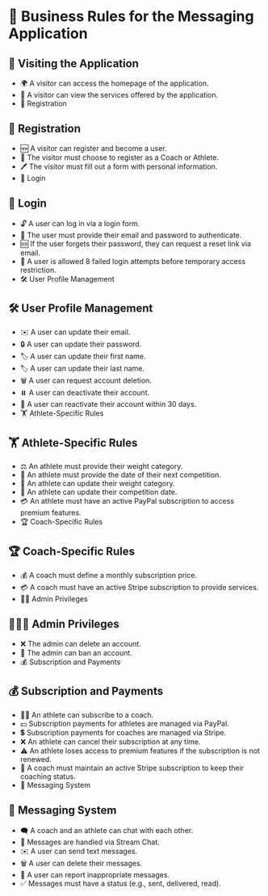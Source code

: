 
# 📜 Business Rules for the Messaging Application

## 📌 Visiting the Application

- 🌍 A visitor can access the homepage of the application.
- 👀 A visitor can view the services offered by the application.
- 📝 Registration


## 📝 Registration

- 🆕 A visitor can register and become a user.
- 🔄 The visitor must choose to register as a Coach or Athlete.
- 🖊️ The visitor must fill out a form with personal information.
- 🔑 Login


## 🔑 Login

- 🔓 A user can log in via a login form.
- 📧 The user must provide their email and password to authenticate.
- 🆘 If the user forgets their password, they can request a reset link via email.
- 🚫 A user is allowed 8 failed login attempts before temporary access restriction.
- 🛠️ User Profile Management


## 🛠️ User Profile Management

- ✉️ A user can update their email.
- 🔒 A user can update their password.
- 🏷️ A user can update their first name.
- 🏷️ A user can update their last name.
- 🗑️ A user can request account deletion.
- ⏸️ A user can deactivate their account.
- 🔄 A user can reactivate their account within 30 days.
- 🏋️ Athlete-Specific Rules


## 🏋️ Athlete-Specific Rules

- ⚖️ An athlete must provide their weight category.
- 📅 An athlete must provide the date of their next competition.
- 🔄 An athlete can update their weight category.
- 🔄 An athlete can update their competition date.
- 💳 An athlete must have an active PayPal subscription to access premium features.
- 🏆 Coach-Specific Rules


## 🏆 Coach-Specific Rules

- 💰 A coach must define a monthly subscription price.
- 💳 A coach must have an active Stripe subscription to provide services.
- 👨‍💻 Admin Privileges


## 👨🏽‍💻 Admin Privileges

- ❌ The admin can delete an account.
- 🚷 The admin can ban an account.
- 💰 Subscription and Payments


## 💰 Subscription and Payments

- 🏋️‍♂️ An athlete can subscribe to a coach.
- 💵 Subscription payments for athletes are managed via PayPal.
- 💲 Subscription payments for coaches are managed via Stripe.
- ❌ An athlete can cancel their subscription at any time.
- ⚠️ An athlete loses access to premium features if the subscription is not renewed.
- 🔄 A coach must maintain an active Stripe subscription to keep their coaching status.
- 💬 Messaging System


## 💬 Messaging System

- 🗨️ A coach and an athlete can chat with each other.
- 🔄 Messages are handled via Stream Chat.
- ✉️ A user can send text messages.
- 🗑️ A user can delete their messages.
- 🚩 A user can report inappropriate messages.
- ✅ Messages must have a status (e.g., sent, delivered, read).


